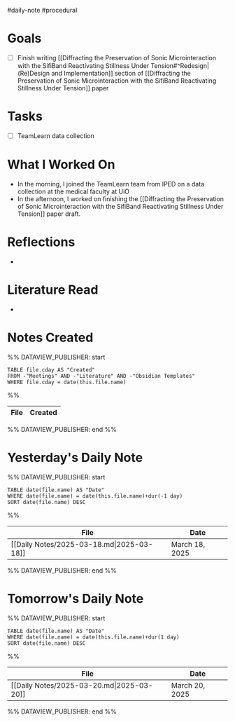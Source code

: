 #daily-note #procedural 

# Goals

- [ ] Finish writing [[Diffracting the Preservation of Sonic Microinteraction with the SifiBand Reactivating Stillness Under Tension#^Redesign|(Re)Design and Implementation]] section of [[Diffracting the Preservation of Sonic Microinteraction with the SifiBand Reactivating Stillness Under Tension]] paper 

# Tasks

- [ ] TeamLearn data collection

# What I Worked On

- In the morning, I joined the TeamLearn team from IPED on a data collection at the medical faculty at UiO
- In the afternoon, I worked on finishing the [[Diffracting the Preservation of Sonic Microinteraction with the SifiBand Reactivating Stillness Under Tension]] paper draft.

# Reflections

- 

# Literature Read

- 

# Notes Created


%% DATAVIEW_PUBLISHER: start
```dataview
TABLE file.cday AS "Created"
FROM -"Meetings" AND -"Literature" AND -"Obsidian Templates"
WHERE file.cday = date(this.file.name)
```
%%

| File | Created |
| ---- | ------- |

%% DATAVIEW_PUBLISHER: end %%

# Yesterday's Daily Note

%% DATAVIEW_PUBLISHER: start
```dataview
TABLE date(file.name) AS "Date"
WHERE date(file.name) = date(this.file.name)+dur(-1 day)
SORT date(file.name) DESC
```
%%

| File                                      | Date           |
| ----------------------------------------- | -------------- |
| [[Daily Notes/2025-03-18.md\|2025-03-18]] | March 18, 2025 |

%% DATAVIEW_PUBLISHER: end %%
# Tomorrow's Daily Note

%% DATAVIEW_PUBLISHER: start
```dataview
TABLE date(file.name) AS "Date"
WHERE date(file.name) = date(this.file.name)+dur(1 day)
SORT date(file.name) DESC
```
%%

| File                                      | Date           |
| ----------------------------------------- | -------------- |
| [[Daily Notes/2025-03-20.md\|2025-03-20]] | March 20, 2025 |

%% DATAVIEW_PUBLISHER: end %%


